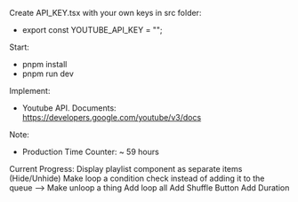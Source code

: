 Create API_KEY.tsx with your own keys in src folder:
- export const YOUTUBE_API_KEY = "";

Start:
- pnpm install
- pnpm run dev

Implement:
- Youtube API. Documents: https://developers.google.com/youtube/v3/docs

Note:
- Production Time Counter: ~ 59 hours

Current Progress: Display playlist component as separate items (Hide/Unhide)
                  Make loop a condition check instead of adding it to the queue --> Make unloop a thing
                  Add loop all
                  Add Shuffle Button
                  Add Duration
